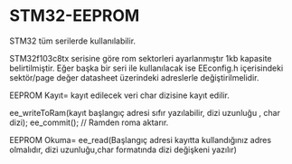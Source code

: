 # STM32-EEPROM

STM32 tüm serilerde kullanılabilir.

STM32f103c8tx serisine göre rom sektorleri ayarlanmıştır 1kb kapasite belirtilmiştir. Eğer başka bir seri ile kullanılacak ise EEconfig.h içerisindeki sektör/page değer datasheet üzerindeki adreslerle değiştirilmelidir.

EEPROM Kayıt= 
kayıt edilecek veri char dizisine kayıt edilir.

ee_writeToRam(kayıt başlangıç adresi sıfır yazılabilir, dizi uzunluğu , char dizi);
ee_commit(); // Ramden roma aktarır.


EEPROM Okuma=
ee_read(Başlangıç adresi kayıtta kullandığınız adres olmalıdır, dizi uzunluğu,char formatında dizi değişkeni yazılır)
